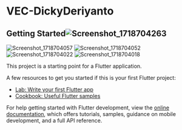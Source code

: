 # VEC-DickyDeriyanto



## Getting Started![Screenshot_1718704263](https://github.com/dickyderiyanto/challenge_dickyderiyanto/assets/34432817/727f36c0-11a6-4c02-97a4-a8e2ba774e7c)
![Screenshot_1718704057](https://github.com/dickyderiyanto/challenge_dickyderiyanto/assets/34432817/916ead96-f73e-40bf-8a4c-8dbcebb266e1)
![Screenshot_1718704052](https://github.com/dickyderiyanto/challenge_dickyderiyanto/assets/34432817/96b91161-1662-48c8-9930-fdf97167ce66)
![Screenshot_1718704022](https://github.com/dickyderiyanto/challenge_dickyderiyanto/assets/34432817/4874ea8c-7a4c-4012-9cf2-cfcb966dfee4)
![Screenshot_1718704018](https://github.com/dickyderiyanto/challenge_dickyderiyanto/assets/34432817/1b90d663-8c40-4774-b27c-ce103fd7400c)


This project is a starting point for a Flutter application.

A few resources to get you started if this is your first Flutter project:

- [Lab: Write your first Flutter app](https://docs.flutter.dev/get-started/codelab)
- [Cookbook: Useful Flutter samples](https://docs.flutter.dev/cookbook)

For help getting started with Flutter development, view the
[online documentation](https://docs.flutter.dev/), which offers tutorials,
samples, guidance on mobile development, and a full API reference.
